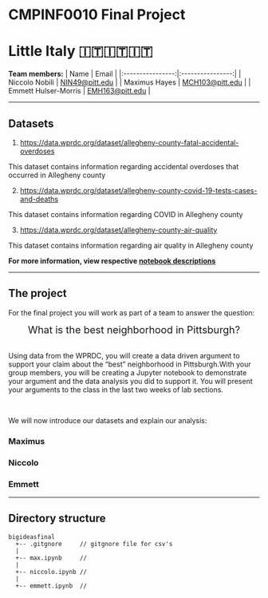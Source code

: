 # CMPINF0010 Final Project

# Little Italy 🇮🇹🇮🇹🇮🇹

**Team members:**
| Name         | Email     |
|:----------------:|:----------------:|
| Niccolo Nobili       | NIN49@pitt.edu  |
| Maximus Hayes        | MCH103@pitt.edu |
| Emmett Hulser-Morris | EMH163@pitt.edu |

---

## Datasets

1. https://data.wprdc.org/dataset/allegheny-county-fatal-accidental-overdoses

  This dataset contains information regarding accidental overdoses that occurred in Allegheny county

2. https://data.wprdc.org/dataset/allegheny-county-covid-19-tests-cases-and-deaths

  This dataset contains information regarding COVID in Allegheny county

3. https://data.wprdc.org/dataset/allegheny-county-air-quality

  This dataset contains information regarding air quality in Allegheny county

**For more information, view respective [notebook descriptions](#emmett)**

---

## The project

For the final project you will work as part of a team to answer the question:

<div align='center' style='font-size:20px;'><italic>What is the best neighborhood in Pittsburgh?</italic></div>
<br />

Using data from the WPRDC, you will create a data driven argument to support your claim about the “best” neighborhood in Pittsburgh.With your group members, you will be creating a Jupyter notebook to demonstrate your argument and the data analysis you did to support it. You will present your arguments to the class in the last two weeks of lab sections.

<br />

We will now introduce our datasets and explain our analysis:

### Maximus

### Niccolo

### Emmett

---

## Directory structure

```
bigideasfinal
  +-- .gitgnore     // gitgnore file for csv's
  |
  +-- max.ipynb     // 
  |
  +-- niccolo.ipynb //
  |
  +-- emmett.ipynb  //
```